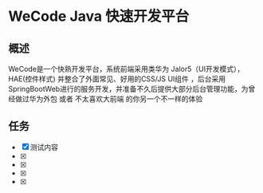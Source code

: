 # WeCode Java 快速开发平台

## 概述
WeCode是一个快熟开发平台，系统前端采用类华为 Jalor5（UI开发模式），HAE(控件样式) 并整合了外面常见、好用的CSS/JS UI组件 ，后台采用SpringBootWeb进行的服务开发，并准备不久后提供大部分后台管理功能，为曾经做过华为外包 或者 不太喜欢大前端 的你另一个不一样的体验

## 任务
- [x] 测试内容
- [x] 
- [x] 
- [x] 
- [x] 
